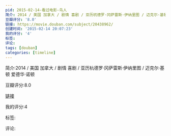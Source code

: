 ```yaml
---
pid: 2015-02-14-看过电影-鸟人
简介: 2014 / 美国 加拿大 / 剧情 喜剧 / 亚历杭德罗·冈萨雷斯·伊纳里图 / 迈克尔·基顿 爱德华·诺顿
豆瓣评分: '8.0'
链接: https://movie.douban.com/subject/20438962/
创建时间: '2015-02-14 20:07:23'
我的评分: '4'
标签:
评论:
tags: [douban]
categories: [timeline]
---
```

简介:2014 / 美国 加拿大 / 剧情 喜剧 / 亚历杭德罗·冈萨雷斯·伊纳里图 / 迈克尔·基顿 爱德华·诺顿

豆瓣评分:8.0

[链接](https://movie.douban.com/subject/20438962/)

我的评分:4

标签:

评论:

